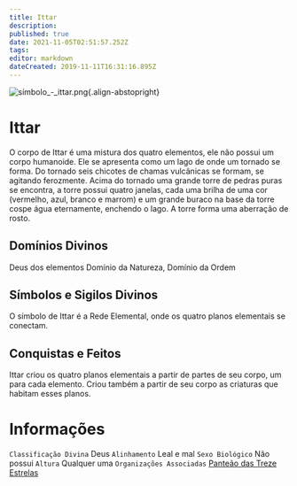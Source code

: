 ```yaml
---
title: Ittar
description: 
published: true
date: 2021-11-05T02:51:57.252Z
tags: 
editor: markdown
dateCreated: 2019-11-11T16:31:16.895Z
---
```


<!-- SUBTITLE: Deus dos Elementos -->
![símbolo_-_ittar.png](/uploads/simbolos-divinos/símbolo_-_ittar.png){.align-abstopright}

# Ittar
O corpo de Ittar é uma mistura dos quatro elementos, ele não possui um corpo humanoide. Ele se apresenta como um lago de onde um tornado se forma. Do tornado seis chicotes de chamas vulcânicas se formam, se agitando ferozmente. Acima do tornado uma grande torre de pedras puras se encontra, a torre possui quatro janelas, cada uma brilha de uma cor (vermelho, azul, branco e marrom) e um grande buraco na base da torre cospe água eternamente, enchendo o lago. A torre forma uma aberração de rosto.

## Domínios Divinos
Deus dos elementos Domínio da Natureza, Domínio da Ordem

## Símbolos e Sigilos Divinos
O símbolo de Ittar é a Rede Elemental, onde os quatro planos elementais se conectam.

## Conquistas e Feitos
Ittar criou os quatro planos elementais a partir de partes de seu corpo, um para cada elemento. Criou também a partir de seu corpo as criaturas que habitam esses planos.

# Informações
`Classificação Divina` Deus
`Alinhamento` Leal e mal 
`Sexo Biológico` Não possui 
`Altura` Qualquer uma 
`Organizações Associadas` [Panteão das Treze Estrelas](http://localhost/divindades/panteao-das-treze-estrelas#panteao-das-treze-estrelas)

